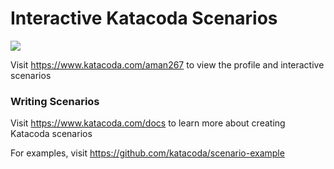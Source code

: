 # Interactive Katacoda Scenarios

[![](http://shields.katacoda.com/katacoda/aman267/count.svg)](https://www.katacoda.com/aman267 "Get your profile on Katacoda.com")

Visit https://www.katacoda.com/aman267 to view the profile and interactive scenarios

### Writing Scenarios
Visit https://www.katacoda.com/docs to learn more about creating Katacoda scenarios

For examples, visit https://github.com/katacoda/scenario-example
